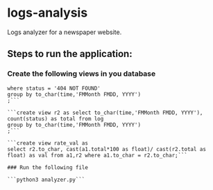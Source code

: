 # logs-analysis
Logs analyzer for a newspaper website.

## Steps to run the application:

### Create the following views in you database

```create view a1 as select to_char(time,'FMMonth FMDD, YYYY'), count(status) as total from log
where status = '404 NOT FOUND'
group by to_char(time,'FMMonth FMDD, YYYY')
;```

```create view r2 as select to_char(time,'FMMonth FMDD, YYYY'), count(status) as total from log
group by to_char(time,'FMMonth FMDD, YYYY')
;```

```create view rate_val as
select r2.to_char, cast(a1.total*100 as float)/ cast(r2.total as float) as val from a1,r2 where a1.to_char = r2.to_char;```

### Run the following file

```python3 analyzer.py```